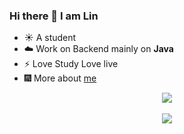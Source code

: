 ### Hi there 👋 I am Lin
- :sunny: A student
- :cloud: Work on Backend mainly on **Java**
- :zap: Love Study Love live
- :fireworks: More about [me](https://shuilinzi.github.io/blog/)
<p align="center">
  <a href="https://github.com/Shuilinzi">
    <img align="center" src="https://github-readme-stats.vercel.app/api?username=shuilinzi&show_icons=true">
    <br><br>
    <img align="center" src="https://github-readme-stats.vercel.app/api/top-langs/?username=shuilinzi&layout=compact">
  </a>
</p>
<!--
**ShuiLinzi/shuilinzi** is a ✨ _special_ ✨ repository because its `README.md` (this file) appears on your GitHub profile.

Here are some ideas to get you started:

- 🔭 I’m currently working on ...
- 🌱 I’m currently learning ...
- 👯 I’m looking to collaborate on ...
- 🤔 I’m looking for help with ...
- 💬 Ask me about ...
- 📫 How to reach me: ...
- 😄 Pronouns: ...
- ⚡ Fun fact: ...
-->
